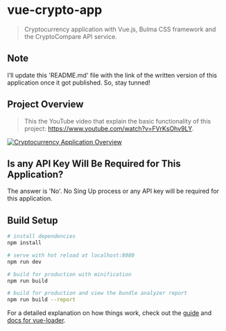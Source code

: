 # vue-crypto-app

> Cryptocurrency application with Vue.js, Bulma CSS framework and the CryptoCompare API service.

## Note

I’ll update this 'README.md' file with the link of the written version of this application once it got published. So, stay tunned! 

## Project Overview
> This the YouTube video that explain the basic functionality of this project: https://www.youtube.com/watch?v=FVrKsOhv9LY.

[![Cryptocurrency Application Overview](https://i.ibb.co/hWrQqN2/News-component.png?raw=true)](https://www.youtube.com/watch?v=FVrKsOhv9LY "Cryptocurrency Application Overview")


## Is any API Key Will Be Required for This Application?

The answer is 'No'. No Sing Up process or any API key will be required for this application.

## Build Setup

``` bash
# install dependencies
npm install

# serve with hot reload at localhost:8080
npm run dev

# build for production with minification
npm run build

# build for production and view the bundle analyzer report
npm run build --report
```

For a detailed explanation on how things work, check out the [guide](http://vuejs-templates.github.io/webpack/) and [docs for vue-loader](http://vuejs.github.io/vue-loader).
